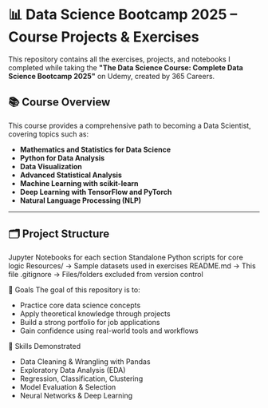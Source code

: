 # 📊 Data Science Bootcamp 2025 – Course Projects & Exercises

This repository contains all the exercises, projects, and notebooks I completed while taking the **"The Data Science Course: Complete Data Science Bootcamp 2025"** on Udemy, created by 365 Careers.

## 📚 Course Overview

This course provides a comprehensive path to becoming a Data Scientist, covering topics such as:

- **Mathematics and Statistics for Data Science**
- **Python for Data Analysis**
- **Data Visualization**
- **Advanced Statistical Analysis**
- **Machine Learning with scikit-learn**
- **Deep Learning with TensorFlow and PyTorch**
- **Natural Language Processing (NLP)**

---

## 🗂️ Project Structure

Jupyter Notebooks for each section
Standalone Python scripts for core logic
Resources/ → Sample datasets used in exercises
README.md → This file
.gitignore → Files/folders excluded from version control

🎯 Goals
The goal of this repository is to:
- Practice core data science concepts
- Apply theoretical knowledge through projects
- Build a strong portfolio for job applications
- Gain confidence using real-world tools and workflows

🧠 Skills Demonstrated
- Data Cleaning & Wrangling with Pandas
- Exploratory Data Analysis (EDA)
- Regression, Classification, Clustering
- Model Evaluation & Selection
- Neural Networks & Deep Learning

